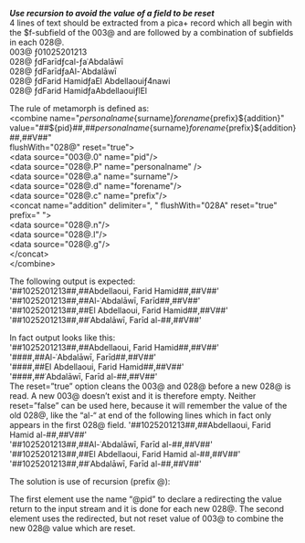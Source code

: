 ***Use recursion to avoid the value of a field to be reset***  
4 lines of text should be extracted from a pica+ record which all begin with the $f-subfield of the 003@  and are followed by a combination of subfields in each 028@.   
003@ ƒ01025201213  
028@ ƒdFarīdƒcal-ƒaʿAbdalāwī  
028@ ƒdFarīdƒaAl-ʿAbdalāwī  
028@ ƒdFarid HamidƒaEl Abdellaouiƒ4nawi  
028@ ƒdFarid HamidƒaAbdellaouiƒlEl  

The rule of metamorph is defined as:  
&lt;combine name="${personalname}${surname}${forename}${prefix}${addition}"  
 value="##${pid}##,##${personalname}${surname}${forename}${prefix}${addition}##,##V##"  
 flushWith="028@" reset="true">  
&lt;data source="003@.0" name="pid"/>  
&lt;data source="028@.P" name="personalname" />  
&lt;data source="028@.a" name="surname"/>  
&lt;data source="028@.d" name="forename"/>  
&lt;data source="028@.c" name="prefix"/>  
&lt;concat name="addition" delimiter=", " flushWith="028A" reset="true" prefix=" ">  
&lt;data source="028@.n"/>  
&lt;data source="028@.l"/>  
&lt;data source="028@.g"/>  
&lt;/concat>  
&lt;/combine>  

The following output is expected:  
'##1025201213##,##Abdellaoui, Farid Hamid##,##V##'  
'##1025201213##,##Al-ʿAbdalāwī, Farīd##,##V##'  
'##1025201213##,##El Abdellaoui, Farid Hamid##,##V##'  
'##1025201213##,##ʿAbdalāwī, Farīd al-##,##V##'  

In fact output looks like this:  
'##1025201213##,##Abdellaoui, Farid Hamid##,##V##'  
'####,##Al-ʿAbdalāwī, Farīd##,##V##'  
'####,##El Abdellaoui, Farid Hamid##,##V##'  
'####,##ʿAbdalāwī, Farīd al-##,##V##'  
The reset=”true” option cleans the 003@ and 028@ before a new 028@ is read. A new 003@ doesn’t exist and it is therefore empty. Neither reset=”false” can be used here, because it will remember the value of the old 028@, like the “al-“ at end of the following lines which in fact only appears in the first 028@ field.
'##1025201213##,##Abdellaoui, Farid Hamid al-##,##V##'  
'##1025201213##,##Al-ʿAbdalāwī, Farīd al-##,##V##'  
'##1025201213##,##El Abdellaoui, Farid Hamid al-##,##V##'  
'##1025201213##,##ʿAbdalāwī, Farīd al-##,##V##'  

The solution is use of recursion (prefix @):

<combine name="@pid" value="${pid}" flushWith="028@" >
	<data source="003@.0" name="pid"/>
</combine>
   	
<combine name="${personalname}${surname}${forename}${prefix}${addition}" 
	value="##${pid}##,##${personalname}${surname}${forename}${prefix}${addition}##,##V##"
		flushWith="028@" reset="true">
	<data source="@pid" name="pid"/>
	<data source="028@.P" name="personalname" />
   	<data source="028@.a" name="surname"/>
	<data source="028@.d" name="forename"/>
	<data source="028@.c" name="prefix"/>
	<concat name="addition" delimiter=", " flushWith="028A" reset="true" prefix=" ">
		<data source="028@.n"/>
		<data source="028@.l"/>
		<data source="028@.g"/>
	</concat>
</combine>

The first <combine> element use the name “@pid” to declare a redirecting the value return to the input stream and it is done for each new 028@. The second <combine> element uses the redirected, but not reset value of 003@ to combine the new 028@ value which are reset. 

